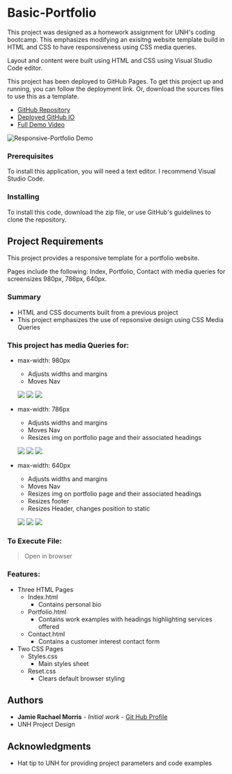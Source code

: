 # Basic-Portfolio

This project was designed as a homework assignment for UNH's coding bootcamp. This emphasizes modifying an exisitng website template build in HTML and CSS to have responsiveness using CSS media queries. 

Layout and content were built using HTML and CSS using Visual Studio Code editor.

This project has been deployed to GitHub Pages. To get this project up and running, you can follow the deployment link. Or, download the sources files to use this as a template.

* [GitHub Repository](https://github.com/jamierachael/Responsive-Portfolio)
* [Deployed GitHub IO](https://jamierachael.github.io/Responsive-Portfolio/)
* [Full Demo Video](https://drive.google.com/file/d/1pT5WcVQmhtRmccelCtPIRRmvAw7Paul6/view)

![Responsive-Portfolio Demo](assets/demo/demo.gif)

### Prerequisites

To install this application, you will need a text editor. I recommend Visual Studio Code. 

### Installing

To install this code, download the zip file, or use GitHub's guidelines to clone the repository. 

## Project Requirements 

This project provides a responsive template for a portfolio website. 

Pages include the following: Index, Portfolio, Contact with media queries for screensizes 980px, 786px, 640px. 

### Summary
* HTML and CSS documents built from a previous project
* This project emphasizes the use of repsonsive design using CSS Media Queries 

### This project has media Queries for:
* max-width: 980px 
    * Adjusts widths and margins
    * Moves Nav

    ![](assets/images/Index-980.PNG)
    ![](assets/images/Portfolio-980.PNG)
    ![](assets/images/Contact-980.PNG)
* max-width: 786px
    * Adjusts widths and margins
    * Moves Nav
    * Resizes img on portfolio page and their associated headings

    ![](assets/images/Index-786.PNG)
    ![](assets/images/Portfolio-786.PNG)
    ![](assets/images/Contact-786.PNG)
* max-width: 640px
    * Adjusts widths and margins
    * Moves Nav
    * Resizes img on portfolio page and their associated headings
    * Resizes footer
    * Resizes Header, changes position to static

    ![](assets/images/Index-640.PNG)
    ![](assets/images/Portfolio-640.PNG)
    ![](assets/images/Contact-640.PNG)

### To Execute File:
> Open in browser

### Features: 
* Three HTML Pages
    * Index.html
        * Contains personal bio
    * Portfolio.html 
        * Contains work examples with headings highlighting services offered
    * Contact.html
        * Contains a customer interest contact form
* Two CSS Pages
    * Styles.css
        * Main styles sheet
    * Reset.css 
        * Clears default browser styling

## Authors

* **Jamie Rachael Morris** - *Initial work* - [Git Hub Profile](https://github.com/jamierachael)
* UNH Project Design

## Acknowledgments

* Hat tip to UNH for providing project parameters and code examples








